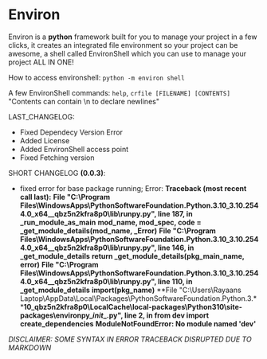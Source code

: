 # Environ
Environ is a **python** framework built for you to manage your project in a few clicks, it creates an integrated file environment so your project can be awesome, a shell called EnvironShell which you can use to manage your project ALL IN ONE!


How to access environshell:
` python -m environ shell `


A few EnvironShell commands:
` help `,
` crfile [FILENAME] [CONTENTS] `
"Contents can contain \n to declare newlines"

LAST_CHANGELOG:
* Fixed Dependecy Version Error
* Added License
* Added EnvironShell access point
* Fixed Fetching version


SHORT CHANGELOG **(0.0.3)**:
* fixed error for base package running; Error: **Traceback (most recent call last):**
  **File "C:\Program Files\WindowsApps\PythonSoftwareFoundation.Python.3.10_3.10.2544.0_x64__qbz5n2kfra8p0\lib\runpy.py", line 187, in** **_run_module_as_main**
    **mod_name, mod_spec, code = _get_module_details(mod_name, _Error)**
  **File "C:\Program Files\WindowsApps\PythonSoftwareFoundation.Python.3.10_3.10.2544.0_x64__qbz5n2kfra8p0\lib\runpy.py", line 146, in** **_get_module_details**
    **return _get_module_details(pkg_main_name, error)**
  **File "C:\Program Files\WindowsApps\PythonSoftwareFoundation.Python.3.10_3.10.2544.0_x64__qbz5n2kfra8p0\lib\runpy.py", line 110, in** **_get_module_details**
  **__import__(pkg_name)**
  **File "C:\Users\Rayaans Laptop\AppData\Local\Packages\PythonSoftwareFoundation.Python.3.****10_qbz5n2kfra8p0\LocalCache\local-packages\Python310\site-packages\environpy\__init__.py", line 2, in <module>**
    **from dev import create_dependencies**
**ModuleNotFoundError: No module named 'dev'**

*DISCLAIMER: SOME SYNTAX IN ERROR TRACEBACK DISRUPTED DUE TO MARKDOWN*
